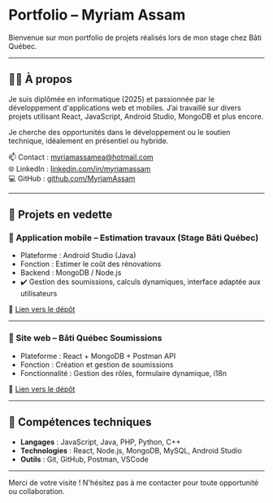 # Portfolio – Myriam Assam

Bienvenue sur mon portfolio de projets réalisés lors de mon stage chez Bâti Québec.

---

## 👩‍💻 À propos

Je suis diplômée en informatique (2025) et passionnée par le développement d'applications web et mobiles. J’ai travaillé sur divers projets utilisant React, JavaScript, Android Studio, MongoDB et plus encore.

Je cherche des opportunités dans le développement ou le soutien technique, idéalement en présentiel ou hybride.

📫 Contact : myriamassamea@hotmail.com  
🌐 LinkedIn : [linkedin.com/in/myriamassam](https://www.linkedin.com/feed/?trk=public_profile_not-found-log-in_google-one-tap-submit)  
💻 GitHub : [github.com/MyriamAssam](https://github.com/MyriamAssam/app-soumission)

---

## 📂 Projets en vedette

### 🔹 Application mobile – Estimation travaux (Stage Bâti Québec)
- Plateforme : Android Studio (Java)
- Fonction : Estimer le coût des rénovations
- Backend : MongoDB / Node.js
- ✔️ Gestion des soumissions, calculs dynamiques, interface adaptée aux utilisateurs

🔗 [Lien vers le dépôt](https://github.com/MyriamAssam/app-estimation)

---

### 🔹 Site web – Bâti Québec Soumissions
- Plateforme : React + MongoDB + Postman API
- Fonction : Création et gestion de soumissions
- Fonctionnalité : Gestion des rôles, formulaire dynamique, i18n

🔗 [Lien vers le dépôt](https://github.com/MyriamAssam/app-soumission)

---

## 📌 Compétences techniques

- **Langages** : JavaScript, Java, PHP, Python, C++
- **Technologies** : React, Node.js, MongoDB, MySQL, Android Studio
- **Outils** : Git, GitHub, Postman, VSCode

---

Merci de votre visite ! N'hésitez pas à me contacter pour toute opportunité ou collaboration.





